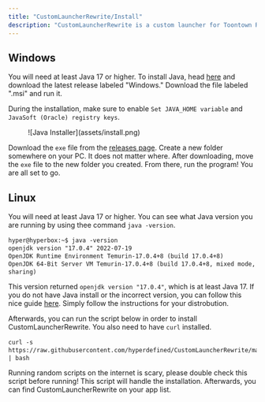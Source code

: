 ```yaml
---
title: "CustomLauncherRewrite/Install"
description: "CustomLauncherRewrite is a custom launcher for Toontown Rewritten written in Java."
---
```

## Windows
You will need at least Java 17 or higher. To install Java, head [here](https://adoptium.net/releases.html?variant=openjdk17) and download the latest release labeled "Windows." Download the file labeled ".msi" and run it.

During the installation, make sure to enable `Set JAVA_HOME variable` and `JavaSoft (Oracle) registry keys`.

<figure markdown="span">
  ![Java Installer](assets/install.png)
</figure>

Download the `exe` file from the [releases page](https://github.com/hyperdefined/CustomLauncherRewrite/releases). Create a new folder somewhere on your PC. It does not matter where.
After downloading, move the `exe` file to the new folder you created. From there, run the program! You are all set to go.

## Linux
You will need at least Java 17 or higher. You can see what Java version you are running by using thee command `java -version`.
```shell-session
hyper@hyperbox:~$ java -version
openjdk version "17.0.4" 2022-07-19
OpenJDK Runtime Environment Temurin-17.0.4+8 (build 17.0.4+8)
OpenJDK 64-Bit Server VM Temurin-17.0.4+8 (build 17.0.4+8, mixed mode, sharing)
```
This version returned `openjdk version "17.0.4"`, which is at least Java 17. If you do not have Java install or the incorrect version, you can follow this nice guide [here](https://paper.readthedocs.io/en/latest/java-update/index.html#debian-ubuntu). Simply follow the instructions for your distrobution.

Afterwards, you can run the script below in order to install CustomLauncherRewrite. You also need to have `curl` installed.
```shell-session
curl -s https://raw.githubusercontent.com/hyperdefined/CustomLauncherRewrite/master/linux/installer.sh | bash
```
Running random scripts on the internet is scary, please double check this script before running! This script will handle the installation. Afterwards, you can find CustomLauncherRewrite on your app list.